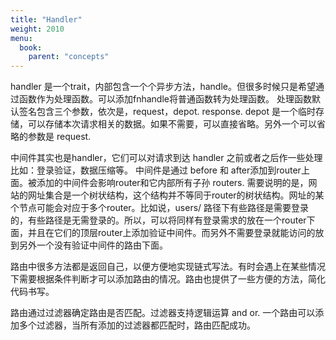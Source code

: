 ```yaml
---
title: "Handler"
weight: 2010
menu:
  book:
    parent: "concepts"
---
```



handler 是一个trait，内部包含一个个异步方法，handle。但很多时候只是希望通过函数作为处理函数。可以添加fnhandle将普通函数转为处理函数。
处理函数默认签名包含三个参数，依次是，request，depot. response. depot 是一个临时存储，可以存储本次请求相关的数据。如果不需要，可以直接省略。另外一个可以省略的参数是 request.


中间件其实也是handler，它们可以对请求到达 handler 之前或者之后作一些处理 比如：登录验证，数据压缩等。
中间件是通过 before 和 after添加到router上面。被添加的中间件会影响router和它内部所有子孙 routers.
需要说明的是，网站的网址集合是一个树状结构，这个结构并不等同于router的树状结构。网址的某个节点可能会对应于多个router。比如说，users/ 路径下有些路径是需要登录的，有些路径是无需登录的。所以，可以将同样有登录需求的放在一个router下面，并且在它们的顶层router上添加验证中间件。而另外不需要登录就能访问的放到另外一个没有验证中间件的路由下面。

路由中很多方法都是返回自己，以便方便地实现链式写法。有时会遇上在某些情况下需要根据条件判断才可以添加路由的情况。路由也提供了一些方便的方法，简化代码书写。

路由通过过滤器确定路由是否匹配。过滤器支持逻辑运算 and or. 一个路由可以添加多个过滤器，当所有添加的过滤器都匹配时，路由匹配成功。